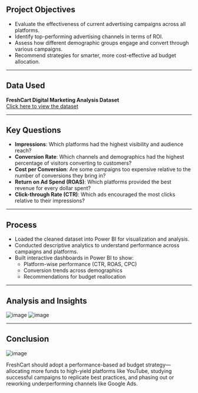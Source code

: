 ## Project Objectives

- Evaluate the effectiveness of current advertising campaigns across all platforms.  
- Identify top-performing advertising channels in terms of ROI.  
- Assess how different demographic groups engage and convert through various campaigns.  
- Recommend strategies for smarter, more cost-effective ad budget allocation.  

---

## Data Used

**FreshCart Digital Marketing Analysis Dataset**  
[Click here to view the dataset](https://docs.google.com/spreadsheets/d/1mslmLJokmPiVSNW3YSVCVdYg-4-6Q3ZjoS0tRqEOv6I/edit?usp=sharing)

---

## Key Questions

- **Impressions**: Which platforms had the highest visibility and audience reach?  
- **Conversion Rate**: Which channels and demographics had the highest percentage of visitors converting to customers?  
- **Cost per Conversion**: Are some campaigns too expensive relative to the number of conversions they bring in?  
- **Return on Ad Spend (ROAS)**: Which platforms provided the best revenue for every dollar spent?  
- **Click-through Rate (CTR)**: Which ads encouraged the most clicks relative to their impressions?  

---

## Process

- Loaded the cleaned dataset into Power BI for visualization and analysis.  
- Conducted descriptive analytics to understand performance across campaigns and platforms.  
- Built interactive dashboards in Power BI to show:  
  - Platform-wise performance (CTR, ROAS, CPC)  
  - Conversion trends across demographics  
  - Recommendations for budget reallocation

---

## Analysis and Insights
![image](https://github.com/user-attachments/assets/a25c0c1e-6bee-4d23-ba01-56292fee2661)
![image](https://github.com/user-attachments/assets/781cd8ab-00ab-4576-a611-9e11650769ca)


---

## Conclusion
![image](https://github.com/user-attachments/assets/820bbe7c-0b26-4c94-b879-3bbb4b3a78b9)

FreshCart should adopt a performance-based ad budget strategy—allocating more funds to high-yield platforms like YouTube, studying successful campaigns to replicate best practices, and phasing out or reworking underperforming channels like Google Ads.
